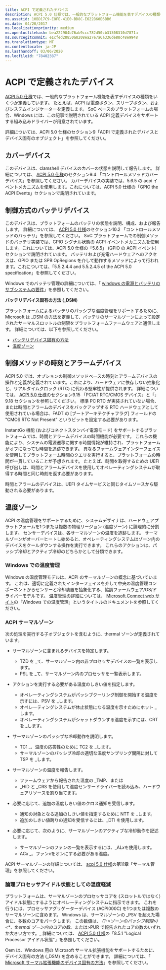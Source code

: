 ```yaml
---
title: ACPI で定義されたデバイス
description: ACPI 5.0 仕様では、一般的なプラットフォーム機能を表すデバイスの種類をいくつか定義しています。
ms.assetid: 10BD17C9-E8FE-41E0-BD8C-E622B60E6BB6
ms.date: 04/20/2017
ms.localizationpriority: medium
ms.openlocfilehash: bea222904b76ab9ccc782d50cb31308310d7871a
ms.sourcegitcommit: e1cfed28850a8208ea27e7a6a336de88c48e9948
ms.translationtype: MT
ms.contentlocale: ja-JP
ms.lasthandoff: 03/06/2020
ms.locfileid: "78402387"
---
```

# <a name="acpi-defined-devices"></a>ACPI で定義されたデバイス


[ACPI 5.0 仕様](https://uefi.org/specifications)では、一般的なプラットフォーム機能を表すデバイスの種類をいくつか定義しています。 たとえば、ACPI は電源ボタン、スリープボタン、およびシステムインジケーターを定義します。 SoC ベースのプラットフォームの場合、Windows には、この記事で説明されている ACPI 定義デバイスをサポートする組み込みドライバーが用意されています。

詳細については、ACPI 5.0 仕様のセクション9「ACPI で定義されたデバイスとデバイス固有のオブジェクト」を参照してください。

## <a href="" id="lid"></a>カバーデバイス


このデバイスは、clamshell デバイスのカバーの状態を説明して報告します。 詳細については、 [ACPI 5.0 仕様](https://uefi.org/specifications)のセクション9.4 「コントロールメソッドカバーデバイス」を参照してください。 カバーデバイスの実装では、5.6.5 の acpi イベントメカニズムを使用します。これについては、ACPI 5.0 仕様の「GPIO the ACPI Events」セクションで説明されています。

## <a href="" id="battery"></a>制御方式のバッテリデバイス


このデバイスは、プラットフォームのバッテリの状態を説明、構成、および報告します。 詳細については、 [ACPI 5.0 仕様](https://uefi.org/specifications)のセクション10.2 「コントロールメソッドのバッテリ」を参照してください。 SoC プラットフォームでの制御メソッドのバッテリ実装では、GPIO シグナル状態の ACPI イベントメカニズムを使用します。これについては、ACPI 5.0 仕様の「5.6.5」 (GPIO の ACPI イベント) セクションで説明されています。 バッテリおよび充電ハードウェアへのアクセスは、GPIO または SPB OpRegions を介して動作するメソッドによって行われます。これについては、「5.5.2.4.4 and 5.5.2.4.5 of the ACPI 5.0 specification」を参照してください。

Windows でのバッテリ管理の詳細については、「 [windows の電源とバッテリのサブシステムの要件](https://docs.microsoft.com/windows-hardware/design/device-experiences/windows-power-and-battery-subsystem-requirements)」を参照してください。

**バッテリデバイス固有の方法 (\_DSM)**

プラットフォームによるバッテリのパッシブな温度管理をサポートするために、Microsoft は \_DSM の方法を定義して、バッテリのサーマルゾーンによって設定されたサーマルスロットルの制限をプラットフォームファームウェアと通信します。 詳細については、以下を参照してください。

-   [バッテリデバイス固有の方法](battery-device-specific-method.md)
-   [温度ゾーン](#thermal)

## <a href="" id="time"></a>制御メソッドの時刻とアラームデバイス


ACPI 5.0 では、オプションの制御メソッドベースの時刻とアラームデバイスの操作と定義が定義されています。これにより、ハードウェアに依存しない抽象化と、リアルタイムクロック (RTC) に代わる堅牢性が提供されます。 詳細については、 [ACPI 5.0 仕様](https://uefi.org/specifications)のセクション9.15 「PC/AT RTC/CMOS デバイス」と「」9.18 セクションを参照してください。 標準 PC RTC が実装されていない場合、または時間とアラームのデバイスをバックアップする RTC ハードウェアとして使用されている場合は、FADT の [ブートアーキテクチャフラグ] フィールドの "CMOS RTC Not Present" というビットを設定する必要があります。

InstantGo 機能 (およびコネクトスタンバイ電源モード) をサポートするプラットフォームでは、時間とアラームデバイスの時間機能が必要です。 これらの機能により、システムの電源遷移に関する時間情報が維持され、プラットフォームがオフになっても時間を追跡できます。 異なるファームウェアインターフェイスを使用してプラットフォーム時間のクエリを実行すると、プラットフォームの時間が一貫していることが予想されます。 たとえば、時間を取得するための UEFI 呼び出しは、時間とアラームデバイスを使用してオペレーティングシステムが取得する時間と同じ時刻を返す必要があります。

時間とアラームのデバイスは、UEFI タイムサービスと同じタイムソースから駆動される必要があります。

## <a href="" id="thermal"></a>温度ゾーン


ACPI の温度管理をサポートするために、システムデザイナは、ハードウェアプラットフォームを1つまたは複数の物理リージョン (温度ゾーン) に論理的に分割します。 センサーデバイスは、各サーマルゾーンの温度を追跡します。 サーマルゾーンがオーバーヒートし始めると、オペレーティングシステムはゾーン内のデバイスをクールダウンする操作を実行できます。 これらのアクションは、パッシブ冷却とアクティブ冷却のどちらかとして分類できます。

### <a name="thermal-management-in-windows"></a>Windows での温度管理

Windows の温度管理モデルは、ACPI のサーマルゾーンの概念に基づいています。 これは、適切に定義されたインターフェイスを介して中央の温度管理コンポーネントからセンサーと冷却装置を抽象化する、協調ファームウェア/OS/ドライバーモデルです。 温度管理の詳細については、 [Microsoft Connect web サイト](https://aka.ms/connect-redirect?DownloadID=48106)の「Windows での温度管理」というタイトルのドキュメントを参照してください。

### <a name="acpi-thermal-zones"></a>ACPI サーマルゾーン

次の処理を実行する子オブジェクトを含むように、thermal ゾーンが定義されています。

-   サーマルゾーンに含まれるデバイスを特定します。

    -   TZD を \_て、サーマルゾーン内の非プロセッサデバイスの一覧を表示します。
    -   PSL を \_て、サーマルゾーン内のプロセッサを一覧表示します。
-   アクションを実行する必要がある温度のしきい値を指定します。

    -   オペレーティングシステムがパッシブクーリング制御を開始する温度を示すには、PSV を \_します。
    -   オペレーティングシステムが休止状態になる温度を示すためにホット \_します。
    -   オペレーティングシステムがシャットダウンする温度を示すには、CRT を \_します。
-   サーマルゾーンのパッシブな冷却動作を説明します。

    -   TC1 \_、温度の応答性のために TC2 を \_します。
    -   サーマルゾーンのパッシブ冷却の適切な温度サンプリング間隔に対して TSP を \_します。
-   サーマルゾーンの温度を報告します。

    -   ファームウェアから報告された温度の \_TMP、または
    -   \_HID と \_CRS を使用して温度センサードライバーを読み込み、ハードウェアリソースを割り当てます。
-   必要に応じて、追加の温度しきい値のクロス通知を受信します。

    -   通知の対象となる追加のしきい値を指定するために NTT を \_します。
    -   追加のしきい値跨りの通知を受信するには、\_DTI を使用します。
-   必要に応じて、次のように、サーマルゾーンのアクティブな冷却動作を記述します。

    -   サーマルゾーンのファンの一覧を表示するには、\_AL*x*を使用します。
    -   AC*x* \_、ファン*x*をオンにする必要がある温度。

ACPI サーマルゾーンの詳細については、 [acpi 5.0 仕様](https://uefi.org/specifications)の第11章「サーマル管理」を参照してください。

### <a name="logical-processor-idling-as-a-thermal-mitigation"></a>論理プロセッサアイドル状態としての温度軽減

プラットフォームは、サーマルゾーンのプロセッサコアを (スロットルではなく) アイドル状態にするようにオペレーティングシステムに指示できます。 これを行うには、プロセッサアグリゲーターデバイス (ACPI000C) を1つまたは複数のサーマルゾーンに含めます。 Windows は、サーマルゾーンの \_PSV を超えた場合に、多数のコアをパークします。 この数値は、 *(1-&lt;ゾーンのパッシブ制限&gt;) &lt;\*、thermal ゾーン内のコアの数*、または&gt;PUR で報告されたコアの数のいずれか大きい方です。\_ 詳細については、 [ACPI 5.0 仕様](https://uefi.org/specifications)の「8.5.1 "Logical Processor アイドル状態"」を参照してください。

Oem は、Windows 用の Microsoft サーマル拡張機能をサポートするために、デバイス固有の方法 (\_DSM) を含めることができます。 詳細については、「 [Microsoft サーマル拡張機能のデバイス固有の方法](device-specific-method-for-microsoft-thermal-extensions.md)」を参照してください。

 

 




